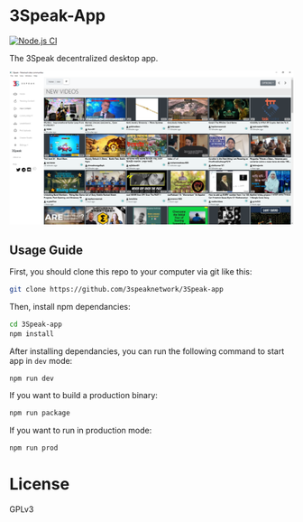 # 3Speak-App
[![Node.js CI](https://github.com/3speaknetwork/3Speak-app/actions/workflows/nodejs_ci.yml/badge.svg)](https://github.com/3speaknetwork/3Speak-app/actions/workflows/nodejs_ci.yml)

The 3Speak decentralized desktop app.

![3Speak Preview](https://raw.githubusercontent.com/3speaknetwork/3Speak-app/master/media/media1.PNG)

## Usage Guide

First, you should clone this repo to your computer via git like this: 

```bash
git clone https://github.com/3speaknetwork/3Speak-app
```

Then, install npm dependancies:

```bash
cd 3Speak-app
npm install
```

After installing dependancies, you can run the following command to start app in `dev` mode:

```bash
npm run dev
```

If you want to build a production binary:

```bash
npm run package
```

If you want to run in production mode:

```bash
npm run prod
```

# License
GPLv3
